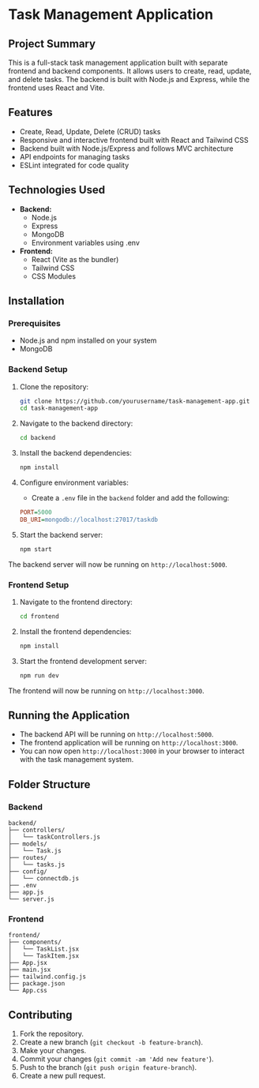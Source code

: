 # Task Management Application

## Project Summary
This is a full-stack task management application built with separate frontend and backend components. It allows users to create, read, update, and delete tasks. The backend is built with Node.js and Express, while the frontend uses React and Vite.

## Features
- Create, Read, Update, Delete (CRUD) tasks
- Responsive and interactive frontend built with React and Tailwind CSS
- Backend built with Node.js/Express and follows MVC architecture
- API endpoints for managing tasks
- ESLint integrated for code quality

## Technologies Used
- **Backend:**
  - Node.js
  - Express
  - MongoDB
  - Environment variables using .env
- **Frontend:**
  - React (Vite as the bundler)
  - Tailwind CSS
  - CSS Modules

## Installation

### Prerequisites
- Node.js and npm installed on your system
- MongoDB

### Backend Setup
1. Clone the repository:
   ```bash
   git clone https://github.com/yourusername/task-management-app.git
   cd task-management-app
   ```

2. Navigate to the backend directory:
   ```bash
   cd backend
   ```

3. Install the backend dependencies:
   ```bash
   npm install
   ```

4. Configure environment variables:
   * Create a `.env` file in the `backend` folder and add the following:
   ```ini
   PORT=5000
   DB_URI=mongodb://localhost:27017/taskdb
   ```

5. Start the backend server:
   ```bash
   npm start
   ```

The backend server will now be running on `http://localhost:5000`.

### Frontend Setup
1. Navigate to the frontend directory:
   ```bash
   cd frontend
   ```

2. Install the frontend dependencies:
   ```bash
   npm install
   ```

3. Start the frontend development server:
   ```bash
   npm run dev
   ```

The frontend will now be running on `http://localhost:3000`.

## Running the Application
* The backend API will be running on `http://localhost:5000`.
* The frontend application will be running on `http://localhost:3000`.
* You can now open `http://localhost:3000` in your browser to interact with the task management system.

## Folder Structure

### Backend
```
backend/
├── controllers/
│   └── taskControllers.js
├── models/
│   └── Task.js
├── routes/
│   └── tasks.js
├── config/
│   └── connectdb.js
├── .env
├── app.js
└── server.js
```

### Frontend
```
frontend/
├── components/
│   └── TaskList.jsx
│   └── TaskItem.jsx
├── App.jsx
├── main.jsx
├── tailwind.config.js
├── package.json
└── App.css
```

## Contributing
1. Fork the repository.
2. Create a new branch (`git checkout -b feature-branch`).
3. Make your changes.
4. Commit your changes (`git commit -am 'Add new feature'`).
5. Push to the branch (`git push origin feature-branch`).
6. Create a new pull request.

